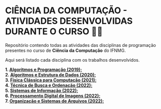 # CIÊNCIA DA COMPUTAÇÃO - ATIVIDADES DESENVOLVIDAS DURANTE O CURSO 👨‍💻

Repositório contendo todas as atividades das disciplinas de programação presentes no curso de **Ciência da Computação** do IFNMG.

Aqui será listado cada disciplina com os trabalhos desenvolvidos.

**1. <a href="https://github.com/PatrickDP/REP-CC/tree/main/ALGORITMOS%20E%20PROGRAMA%C3%87%C3%83O">Algoritmos e Programação (2019); </a><br>
2. <a href="https://github.com/PatrickDP/REP-CC/tree/main/ALGORITMOS%20E%20ESTRUTURA%20DE%20DADOS"> Algoritmos e Estrutura de Dados (2020); </a><br>
3. <a href="https://github.com/PatrickDP/REP-CC/tree/main/F%C3%8DSICA%20CL%C3%81SSICA"> Física Clássica para Computação (2021); </a><br>
4. <a href="https://github.com/PatrickDP/REP-CC/tree/main/BUSCA%20E%20ORDENA%C3%87%C3%83O"> Técnica de Busca e Ordenação (2022); </a><br>
5. <a href="https://github.com/PatrickDP/REP-CC/tree/main/SISTEMA%20DE%20INFORMA%C3%87%C3%83O"> Sistemas de Informação (2022); </a><br>
6. <a href="https://github.com/PatrickDP/REP-CC/tree/main/PROCESSAMENTO%20DIGITAL%20DE%20IMAGENS"> Processamento Digital de Imagens (2022); </a><br>
7. <a href="https://github.com/PatrickDP/REP-CC/tree/main/ORGANIZA%C3%87%C3%83O%20E%20SISTEMAS%20DE%20ARQUIVOS"> Organização e Sistemas de Arquivos (2022); </a><br>**


